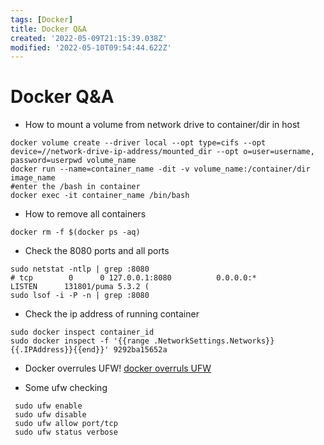 ```yaml
---
tags: [Docker]
title: Docker Q&A
created: '2022-05-09T21:15:39.038Z'
modified: '2022-05-10T09:54:44.622Z'
---
```


# Docker Q&A

* How to mount a volume from network drive to container/dir in host
```shell
docker volume create --driver local --opt type=cifs --opt device=//network-drive-ip-address/mounted_dir --opt o=user=username, password=userpwd volume_name
docker run --name=container_name -dit -v volume_name:/container/dir image_name
#enter the /bash in container
docker exec -it container_name /bin/bash
```  
* How to remove all containers
```shell
docker rm -f $(docker ps -aq)
```
* Check the 8080 ports and all ports
```
sudo netstat -ntlp | grep :8080
# tcp        0      0 127.0.0.1:8080          0.0.0.0:*               LISTEN      131801/puma 5.3.2 ( 
sudo lsof -i -P -n | grep :8080
```
* Check the ip address of running container
```
sudo docker inspect container_id
sudo docker inspect -f '{{range .NetworkSettings.Networks}}{{.IPAddress}}{{end}}' 9292ba15652a
```
* Docker overrules UFW!
[docker overruls UFW](https://chjdev.com/2016/06/08/docker-ufw/)

* Some ufw checking
```
 sudo ufw enable
 sudo ufw disable
 sudo ufw allow port/tcp
 sudo ufw status verbose
```

